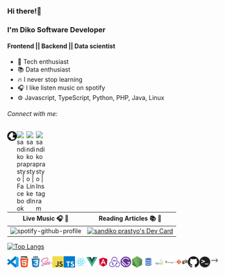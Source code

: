 ### Hi there!👋

### I'm Diko Software Developer

#### Frontend || Backend || Data scientist

<!-- [![Website](https://img.shields.io/website?label=sandikoprastyo&style=for-the-badge&url=http://sandikoprastyo.netlify.app/)](http://sandikoprastyo.netlify.app)
 -->

- 🚀 Tech enthusiast
- 📚 Data enthusiast
- 🔥 I never stop learning
- 🎧 I like listen music on spotify
- ⚙️ Javascript, TypeScript, Python, PHP, Java, Linux

###### Connect with me:

[<img align="left" alt="sandikoprastyo" width="22px" src="https://raw.githubusercontent.com/iconic/open-iconic/master/svg/globe.svg" />][website]
[<img align="left" alt="sandikoprastyo | Facebook" width="22px" src="https://cdn.jsdelivr.net/npm/simple-icons@v3/icons/facebook.svg" />][facebook]
[<img align="left" alt="sandikoprastyo | LinkedIn" width="22px" src="https://cdn.jsdelivr.net/npm/simple-icons@v3/icons/linkedin.svg" />][linkedin]
[<img align="left" alt="sandikoprastyo | Instagram" width="22px" src="https://cdn.jsdelivr.net/npm/simple-icons@v3/icons/instagram.svg" />][instagram]

<br/>
<br/>


| Live Music 🎧 🎸                                                                                                                           | Reading Articles 📚 📖                                                                                                                                                                 |
| ------------------------------------------------------------------------------------------------------------------------------------------ | -------------------------------------------------------------------------------------------------------------------------------------------------------------------------------------- |
| ![spotify-github-profile](https://spotify-github-profile.vercel.app/api/view?uid=fyjrmona0ys2j0g6y8ou7b4bm&cover_image=true&theme=default) | <a href="https://app.daily.dev/Sandikoprastyo"><img src="https://api.daily.dev/devcards/79f8787485954ee1862cb220b6441f75.png?r=twb" width="300" alt="sandiko prastyo's Dev Card"/></a> |

<!-- <br /> -->
<!-- <br /> -->
[![Top Langs](https://github-readme-stats.vercel.app/api/top-langs/?username=sandikoprastyo&layout=compact&hide=css,html,scss,hack)](https://github.com/sandikoprastyo/github-readme-stats)



<img align="left" alt="Visual Studio Code" width="26px" src="https://raw.githubusercontent.com/github/explore/80688e429a7d4ef2fca1e82350fe8e3517d3494d/topics/visual-studio-code/visual-studio-code.png" />
<img align="left" alt="HTML5" width="26px" src="https://raw.githubusercontent.com/github/explore/80688e429a7d4ef2fca1e82350fe8e3517d3494d/topics/html/html.png" />
<img align="left" alt="CSS3" width="26px" src="https://raw.githubusercontent.com/github/explore/80688e429a7d4ef2fca1e82350fe8e3517d3494d/topics/css/css.png" />
<img align="left" alt="Sass" width="26px" src="https://raw.githubusercontent.com/github/explore/80688e429a7d4ef2fca1e82350fe8e3517d3494d/topics/sass/sass.png" />
<img align="left" alt="JavaScript" width="26px" src="https://raw.githubusercontent.com/github/explore/80688e429a7d4ef2fca1e82350fe8e3517d3494d/topics/javascript/javascript.png" />
<img align="left" alt="TypeScript" width="26px" src="https://raw.githubusercontent.com/github/explore/80688e429a7d4ef2fca1e82350fe8e3517d3494d/topics/typescript/typescript.png" />
<img align="left" alt="React" width="26px" src="https://raw.githubusercontent.com/github/explore/80688e429a7d4ef2fca1e82350fe8e3517d3494d/topics/react/react.png" />
<img align="left" alt="Vue" width="26px" src="https://raw.githubusercontent.com/github/explore/80688e429a7d4ef2fca1e82350fe8e3517d3494d/topics/vue/vue.png" />
<img align="left" alt="Angular" width="26px" src="https://raw.githubusercontent.com/github/explore/80688e429a7d4ef2fca1e82350fe8e3517d3494d/topics/angular/angular.png" />
<img align="left" alt="Redux" width="26px" src="https://raw.githubusercontent.com/github/explore/80688e429a7d4ef2fca1e82350fe8e3517d3494d/topics/redux/redux.png" />
<img align="left" alt="Gatsby" width="26px" src="https://raw.githubusercontent.com/github/explore/e94815998e4e0713912fed477a1f346ec04c3da2/topics/gatsby/gatsby.png" />
<img align="left" alt="Node.js" width="26px" src="https://raw.githubusercontent.com/github/explore/80688e429a7d4ef2fca1e82350fe8e3517d3494d/topics/nodejs/nodejs.png" />
<img align="left" alt="SQL" width="26px" src="https://raw.githubusercontent.com/github/explore/80688e429a7d4ef2fca1e82350fe8e3517d3494d/topics/sql/sql.png" />
<img align="left" alt="MySQL" width="26px" src="https://raw.githubusercontent.com/github/explore/80688e429a7d4ef2fca1e82350fe8e3517d3494d/topics/mysql/mysql.png" />
<img align="left" alt="MongoDB" width="26px" src="https://raw.githubusercontent.com/github/explore/80688e429a7d4ef2fca1e82350fe8e3517d3494d/topics/mongodb/mongodb.png" />
<img align="left" alt="Git" width="26px" src="https://raw.githubusercontent.com/github/explore/80688e429a7d4ef2fca1e82350fe8e3517d3494d/topics/git/git.png" />
<img align="left" alt="GitHub" width="26px" src="https://raw.githubusercontent.com/github/explore/78df643247d429f6cc873026c0622819ad797942/topics/github/github.png" />
<img align="left" alt="Terminal" width="26px" src="https://raw.githubusercontent.com/github/explore/80688e429a7d4ef2fca1e82350fe8e3517d3494d/topics/terminal/terminal.png" /> -->

<!-- <br /> -->
<!-- <br /> -->

<!-- ### GitHub Stats:

  <img align="left" alt="sandikoprastyo GitHub Stats" src="https://github-readme-stats.vercel.app/api?username=sandikoprastyo&show_icons=true&theme=dracula" /> -->

[website]: http://sandikoprastyo.dev/
[instagram]: https://www.instagram.com/sandikoprastyo/?hl=id
[linkedin]: https://www.linkedin.com/in/sandiko-prastyo-b62115119/
[facebook]: https://www.facebook.com/Sandikoprastyo
